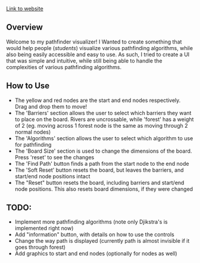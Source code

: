 [Link to website](https://matthewmywu.github.io/pathfinding/)

## Overview
Welcome to my pathfinder visualizer! I Wanted to create something that would help people (*students*) visualize various pathfinding algorithms, while also being easily accessible and easy to use. As such, I tried to create a UI that was simple and intuitive, while still being able to handle the complexities of various pathfinding algorithms.

## How to Use
* The yellow and red nodes are the start and end nodes respectively. Drag and drop them to move!
* The 'Barriers' section allows the user to select which barriers they want to place on the board. Rivers are uncrossable, while 'forest' has a weight of 2 (eg. moving across 1 forest node is the same as moving through 2 normal nodes)
* The 'Algorithms' section allows the user to select which algorithm to use for pathfinding
* The 'Board Size' section is used to change the dimensions of the board. Press 'reset' to see the changes
* The 'Find Path' button finds a path from the start node to the end node
* The 'Soft Reset' button resets the board, but leaves the barriers, and start/end node positions intact
* The "Reset" button resets the board, including barriers and start/end node positions. This also resets board dimensions, if they were changed

## TODO:
* Implement more pathfinding algorithms (note only Djikstra's is implemented right now)
* Add "information" button, with details on how to use the controls
* Change the way path is displayed (currently path is almost invisible if it goes through forest)
* Add graphics to start and end nodes (optionally for nodes as well)
